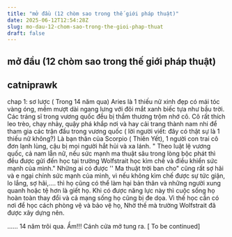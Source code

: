 ```yaml
---
title: "mở đầu (12 chòm sao trong thế giới pháp thuật)"
date: 2025-06-12T12:54:28Z
slug: mo-dau-12-chom-sao-trong-the-gioi-phap-thuat
draft: false
---
```


## mở đầu (12 chòm sao trong thế giới pháp thuật)

## catniprawk

chap 1: sơ lược
( Trong 14 năm qua)
Aries là 1 thiếu nữ xinh đẹp có mái tóc vàng óng, mềm mượt dài ngang lưng với đôi mắt xanh biếc tựa như bầu trời. Các tráng sĩ trong vương quốc đều bị thầm thương trộm nhớ cô.
Cô rất thích leo trèo, chạy nhảy, quậy phá khắp nơi và hay cải trang thành nam nhi để tham gia các trận đấu trong vương quốc ( lời người viết: đây có thật sự là 1 thiếu nữ không?) Là bạn thân của Scorpio ( Thiên Yết), 1 người con trai cô đơn lạnh lùng, cậu bị mọi người hắt hủi và xa lánh.
" Theo luật lệ vương quốc, cả nam lẫn nữ, nếu sức mạnh ma thuật sâu trong lòng bộc phát thì đều được gửi đến học tại trường Wolfstrait học kìm chế và điều khiển sức mạnh của mình." 
Những ai có được '' Ma thuật trời ban cho" cũng rất sợ hãi và e ngại chính sức mạnh của mình, vì nếu không kìm chế được sự tức giận, lo lắng, sợ hãi,.... thì họ cũng có thể làm hại bản thân và những người xung quanh hoặc tệ hơn là giết họ. Khi có được năng lực này thì cuộc sống họ hoàn toàn thay đổi và cả mạng sống họ cũng bị đe dọa. Vì thế học cần có nơi để học cách phòng vệ và bảo vệ họ, Nhờ thế mà trường Wolfstrait đã được xây dựng nên.
 
...... 14 năm trôi qua.
Ầm!!! Cánh cửa mở tung ra.
[ To be continued]